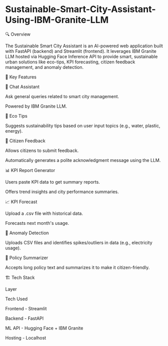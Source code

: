 # Sustainable-Smart-City-Assistant-Using-IBM-Granite-LLM
🔍 Overview

The Sustainable Smart City Assistant is an AI-powered web application built with FastAPI (backend) and Streamlit (frontend). It leverages IBM Granite LLM hosted via Hugging Face Inference API to provide smart, sustainable urban solutions like eco-tips, KPI forecasting, citizen feedback management, and anomaly detection.

🎯 Key Features

💬 Chat Assistant

Ask general queries related to smart city management.

Powered by IBM Granite LLM.

🌿 Eco Tips

Suggests sustainability tips based on user input topics (e.g., water, plastic, energy).

📢 Citizen Feedback

Allows citizens to submit feedback.

Automatically generates a polite acknowledgment message using the LLM.

📊 KPI Report Generator

Users paste KPI data to get summary reports.

Offers trend insights and city performance summaries.

📈 KPI Forecast

Upload a .csv file with historical data.

Forecasts next month's usage.

🚨 Anomaly Detection

Uploads CSV files and identifies spikes/outliers in data (e.g., electricity usage).

📄 Policy Summarizer

Accepts long policy text and summarizes it to make it citizen-friendly.

🏗️ Tech Stack

Layer

Tech Used

Frontend   -   Streamlit

Backend    -   FastAPI

ML API     -   Hugging Face + IBM Granite

Hosting    -   Localhost
